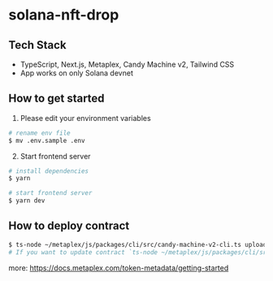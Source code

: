 # solana-nft-drop

## Tech Stack

- TypeScript, Next.js, Metaplex, Candy Machine v2, Tailwind CSS
- App works on only Solana devnet

## How to get started

1. Please edit your environment variables

```bash
# rename env file
$ mv .env.sample .env
```

2. Start frontend server

```bash
# install dependencies
$ yarn

# start frontend server
$ yarn dev
```

## How to deploy contract

```bash
$ ts-node ~/metaplex/js/packages/cli/src/candy-machine-v2-cli.ts upload -e devnet -k ~/.config/solana/devnet.json -cp config.json ./assets
# If you want to update contract `ts-node ~/metaplex/js/packages/cli/src/candy-machine-v2-cli.ts update_candy_machine -e devnet -k ~/.config/solana/devnet.json -cp config.json`
```

more: https://docs.metaplex.com/token-metadata/getting-started
